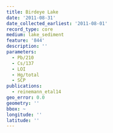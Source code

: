 ```yaml
---
title: Birdeye Lake
date: '2011-08-31'
date_collected_earliest: '2011-08-01'
record_type: core
medium: lake_sediment
feature: '844'
description: ''
parameters:
  - Pb/210
  - Cs/137
  - LOI
  - Hg/total
  - SCP
publications:
  - reinemann_etal14
geo_error: 0.0
geometry: ''
bbox: ~
longitude: ''
latitude: ''
---
```

